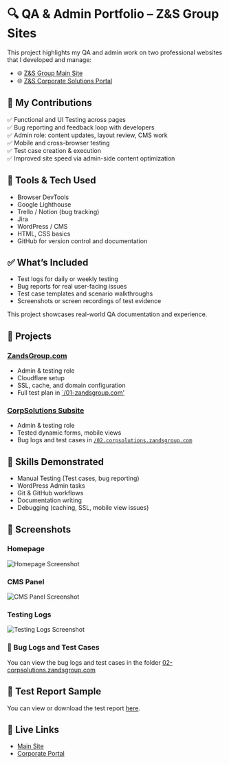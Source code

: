 # 🔍 QA & Admin Portfolio – Z&S Group Sites

This project highlights my QA and admin work on two professional websites that I developed and manage:

- 🌐 [Z&S Group Main Site](https://zandsgroup.com/)
- 🌐 [Z&S Corporate Solutions Portal](https://corpsolutions.zandsgroup.com/)

## 🧪 My Contributions

✅ Functional and UI Testing across pages  
✅ Bug reporting and feedback loop with developers  
✅ Admin role: content updates, layout review, CMS work  
✅ Mobile and cross-browser testing  
✅ Test case creation & execution  
✅ Improved site speed via admin-side content optimization

## 🧰 Tools & Tech Used

- Browser DevTools  
- Google Lighthouse  
- Trello / Notion (bug tracking)
- Jira  
- WordPress / CMS  
- HTML, CSS basics  
- GitHub for version control and documentation  

## ✅ What’s Included

- Test logs for daily or weekly testing
- Bug reports for real user-facing issues
- Test case templates and scenario walkthroughs
- Screenshots or screen recordings of test evidence

This project showcases real-world QA documentation and experience.

## 🔹 Projects

### [ZandsGroup.com](https://zandsgroup.com/)
- Admin & testing role
- Cloudflare setup
- SSL, cache, and domain configuration
- Full test plan in [`/01-zandsgroup.com'](./01-zandsgroup.com/test-plan.md)

### [CorpSolutions Subsite](https://corpsolutions.zandsgroup.com/)
- Admin & testing role
- Tested dynamic forms, mobile views
- Bug logs and test cases in [`/02.corpsolutions.zandsgroup.com`](./02-corpsolutions.zandsgroup.com/bug-reports/bug-log.mdcorpsolu)

## 🔧 Skills Demonstrated
- Manual Testing (Test cases, bug reporting)
- WordPress Admin tasks
- Git & GitHub workflows
- Documentation writing
- Debugging (caching, SSL, mobile view issues)

## 📸 Screenshots

### Homepage
![Homepage Screenshot](01-zandsgroup.com/bug-reports/screenshots/Screenshot%202025-05-05%20at%206.52.19 PM.png)

### CMS Panel
![CMS Panel Screenshot](01-zandsgroup.com/bug-reports/screenshots/Screenshot%202024-11-05%20at%206.33.09 PM.png)

### Testing Logs
![Testing Logs Screenshot](01-zandsgroup.com/bug-reports/screenshots/Screenshot%202024-12-30%20at%206.36.01 PM.png)


### 🐞 Bug Logs and Test Cases
You can view the bug logs and test cases in the folder [02-corpsolutions.zandsgroup.com](./02-corpsolutions.zandsgroup.com)

## 📝 Test Report Sample

You can view or download the test report [here](./test-reports/test-report.001.md).


## 🚀 Live Links

- [Main Site](https://zandsgroup.com)  
- [Corporate Portal](https://corpsolutions.zandsgroup.com/)

